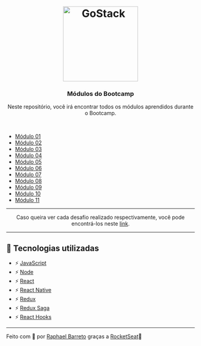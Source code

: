 <h1 align="center">
  <img alt="GoStack" src="https://rocketseat-cdn.s3-sa-east-1.amazonaws.com/bootcamp-header.png" width="200px">
</h1>

<h3 align="center">Módulos do Bootcamp</h3>

<p align="center">Neste repositório, você irá encontrar todos os módulos aprendidos durante o Bootcamp.</p>

<br/>

* [Módulo 01](https://github.com/raphabarreto/gostack-modulos/tree/master/modulo-01)
* [Módulo 02](https://github.com/raphabarreto/gostack-modulos/tree/master/modulo-02)
* [Módulo 03](https://github.com/raphabarreto/gostack-modulos/tree/master/modulo-03)
* [Módulo 04](https://github.com/raphabarreto/gostack-modulos/tree/master/modulo-04)
* [Módulo 05](https://github.com/raphabarreto/gostack-modulos/tree/master/modulo-05)
* [Módulo 06](https://github.com/raphabarreto/gostack-modulos/tree/master/modulo-06)
* [Módulo 07](https://github.com/raphabarreto/gostack-modulos/tree/master/modulo-07)
* [Módulo 08](https://github.com/raphabarreto/gostack-modulos/tree/master/modulo-08)
* [Módulo 09](https://github.com/raphabarreto/gostack-modulos/tree/master/modulo-09)
* [Módulo 10](https://github.com/raphabarreto/gostack-modulos/tree/master/modulo-10)
* [Módulo 11](https://github.com/raphabarreto/gostack-modulos/tree/master/modulo-11)

<hr/>

<p align="center">Caso queira ver cada desafio realizado respectivamente, você pode encontrá-los neste <a href="https://github.com/raphabarreto/gostack-desafios">link</a>.</p>

<hr/>

## 🚀 Tecnologias utilizadas

- ⚡ [JavaScript](https://skylab.rocketseat.com.br/journey/starter)
- ⚡ [Node](https://nodejs.org/pt-br/)
- ⚡ [React](https://pt-br.reactjs.org/)
- ⚡ [React Native](https://pt-br.reactjs.org/)
- ⚡ [Redux](https://redux.js.org/)
- ⚡ [Redux Saga](https://redux-saga.js.org/)
- ⚡ [React Hooks](https://pt-br.reactjs.org/docs/hooks-intro.html)
---

Feito com 💖 por [Raphael Barreto](https://raphabarreto.com.br/)
graças a [RocketSeat](https://rocketseat.com.br/)🚀

